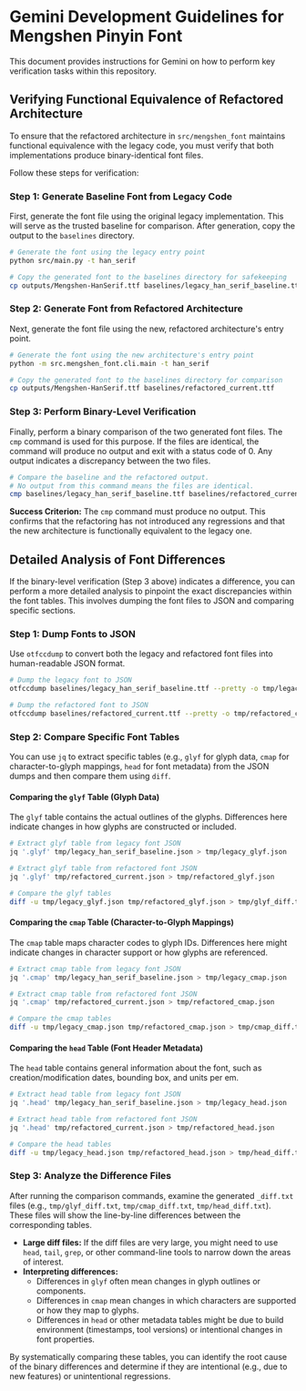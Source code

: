 # Gemini Development Guidelines for Mengshen Pinyin Font

This document provides instructions for Gemini on how to perform key verification tasks within this repository.

## Verifying Functional Equivalence of Refactored Architecture

To ensure that the refactored architecture in `src/mengshen_font` maintains functional equivalence with the legacy code, you must verify that both implementations produce binary-identical font files.

Follow these steps for verification:

### Step 1: Generate Baseline Font from Legacy Code

First, generate the font file using the original legacy implementation. This will serve as the trusted baseline for comparison. After generation, copy the output to the `baselines` directory.

```bash
# Generate the font using the legacy entry point
python src/main.py -t han_serif

# Copy the generated font to the baselines directory for safekeeping
cp outputs/Mengshen-HanSerif.ttf baselines/legacy_han_serif_baseline.ttf
```

### Step 2: Generate Font from Refactored Architecture

Next, generate the font file using the new, refactored architecture's entry point.

```bash
# Generate the font using the new architecture's entry point
python -m src.mengshen_font.cli.main -t han_serif

# Copy the generated font to the baselines directory for comparison
cp outputs/Mengshen-HanSerif.ttf baselines/refactored_current.ttf
```

### Step 3: Perform Binary-Level Verification

Finally, perform a binary comparison of the two generated font files. The `cmp` command is used for this purpose. If the files are identical, the command will produce no output and exit with a status code of 0. Any output indicates a discrepancy between the two files.

```bash
# Compare the baseline and the refactored output.
# No output from this command means the files are identical.
cmp baselines/legacy_han_serif_baseline.ttf baselines/refactored_current.ttf
```

**Success Criterion:** The `cmp` command must produce no output. This confirms that the refactoring has not introduced any regressions and that the new architecture is functionally equivalent to the legacy one.

## Detailed Analysis of Font Differences

If the binary-level verification (Step 3 above) indicates a difference, you can perform a more detailed analysis to pinpoint the exact discrepancies within the font tables. This involves dumping the font files to JSON and comparing specific sections.

### Step 1: Dump Fonts to JSON

Use `otfccdump` to convert both the legacy and refactored font files into human-readable JSON format.

```bash
# Dump the legacy font to JSON
otfccdump baselines/legacy_han_serif_baseline.ttf --pretty -o tmp/legacy_han_serif_baseline.json

# Dump the refactored font to JSON
otfccdump baselines/refactored_current.ttf --pretty -o tmp/refactored_current.json
```

### Step 2: Compare Specific Font Tables

You can use `jq` to extract specific tables (e.g., `glyf` for glyph data, `cmap` for character-to-glyph mappings, `head` for font metadata) from the JSON dumps and then compare them using `diff`.

#### Comparing the `glyf` Table (Glyph Data)

The `glyf` table contains the actual outlines of the glyphs. Differences here indicate changes in how glyphs are constructed or included.

```bash
# Extract glyf table from legacy font JSON
jq '.glyf' tmp/legacy_han_serif_baseline.json > tmp/legacy_glyf.json

# Extract glyf table from refactored font JSON
jq '.glyf' tmp/refactored_current.json > tmp/refactored_glyf.json

# Compare the glyf tables
diff -u tmp/legacy_glyf.json tmp/refactored_glyf.json > tmp/glyf_diff.txt
```

#### Comparing the `cmap` Table (Character-to-Glyph Mappings)

The `cmap` table maps character codes to glyph IDs. Differences here might indicate changes in character support or how glyphs are referenced.

```bash
# Extract cmap table from legacy font JSON
jq '.cmap' tmp/legacy_han_serif_baseline.json > tmp/legacy_cmap.json

# Extract cmap table from refactored font JSON
jq '.cmap' tmp/refactored_current.json > tmp/refactored_cmap.json

# Compare the cmap tables
diff -u tmp/legacy_cmap.json tmp/refactored_cmap.json > tmp/cmap_diff.txt
```

#### Comparing the `head` Table (Font Header Metadata)

The `head` table contains general information about the font, such as creation/modification dates, bounding box, and units per em.

```bash
# Extract head table from legacy font JSON
jq '.head' tmp/legacy_han_serif_baseline.json > tmp/legacy_head.json

# Extract head table from refactored font JSON
jq '.head' tmp/refactored_current.json > tmp/refactored_head.json

# Compare the head tables
diff -u tmp/legacy_head.json tmp/refactored_head.json > tmp/head_diff.txt
```

### Step 3: Analyze the Difference Files

After running the comparison commands, examine the generated `_diff.txt` files (e.g., `tmp/glyf_diff.txt`, `tmp/cmap_diff.txt`, `tmp/head_diff.txt`). These files will show the line-by-line differences between the corresponding tables.

- **Large diff files:** If the diff files are very large, you might need to use `head`, `tail`, `grep`, or other command-line tools to narrow down the areas of interest.
- **Interpreting differences:**
  - Differences in `glyf` often mean changes in glyph outlines or components.
  - Differences in `cmap` mean changes in which characters are supported or how they map to glyphs.
  - Differences in `head` or other metadata tables might be due to build environment (timestamps, tool versions) or intentional changes in font properties.

By systematically comparing these tables, you can identify the root cause of the binary differences and determine if they are intentional (e.g., due to new features) or unintentional regressions.
